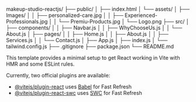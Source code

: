 makeup-studio-reactjs/
├── public/
│   ├── index.html
│   └── assets/
│       ├── Images/
│       │   ├── personalized-care.jpg
│       │   ├── Experienced-Professionals.jpg
│       │   └── Premiu-Products.jpg
│       └── Logo.png
├── src/
│   ├── components/
│   │   ├── Navbar.js
│   │   ├── WhyChooseUs.js
│   │   └── About.js
│   ├── pages/
│   │   ├── Home.js
│   │   ├── About.js
│   │   ├── Services.js
│   │   └── Contact.js
│   ├── App.js
│   ├── index.js
│   └── tailwind.config.js
├── .gitignore
├── package.json
└── README.md

This template provides a minimal setup to get React working in Vite with HMR and some ESLint rules.

Currently, two official plugins are available:

- [@vitejs/plugin-react](https://github.com/vitejs/vite-plugin-react/blob/main/packages/plugin-react/README.md) uses [Babel](https://babeljs.io/) for Fast Refresh
- [@vitejs/plugin-react-swc](https://github.com/vitejs/vite-plugin-react-swc) uses [SWC](https://swc.rs/) for Fast Refresh
